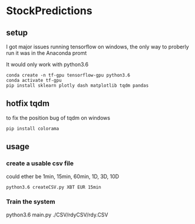 # StockPredictions

## setup
I got major issues running tensorflow on windows, the only way to proberly run it
was in the Anaconda promt

It would only work with python3.6
```
conda create -n tf-gpu tensorflow-gpu python3.6
conda activate tf-gpu
pip install sklearn plotly dash matplotlib tqdm pandas
```

## hotfix tqdm
to fix the position bug of tqdm on windows
```
pip install colorama
```

## usage
### create a usable csv file
could ether be
1min, 15min, 60min, 1D, 3D, 10D
```
python3.6 createCSV.py XBT EUR 15min
```
### Train the system
python3.6 main.py ./CSV/rdyCSV/rdy.CSV
